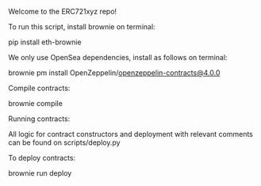 Welcome to the ERC721xyz repo!

To run this script, install brownie on terminal:

pip install eth-brownie

We only use OpenSea dependencies, install as follows on terminal:

brownie pm install OpenZeppelin/openzeppelin-contracts@4.0.0

Compile contracts:

brownie compile

Running contracts:

All logic for contract constructors and deployment with relevant comments can be found on scripts/deploy.py

To deploy contracts:

brownie run deploy